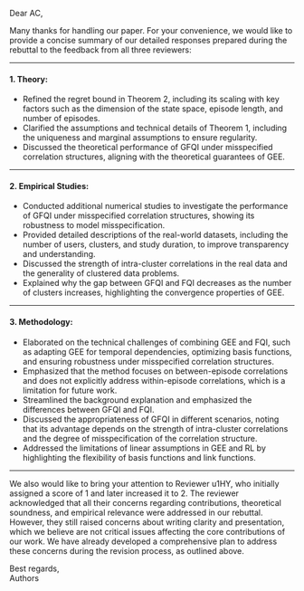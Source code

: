 Dear AC,

Many thanks for handling our paper. For your convenience, we would like to provide a concise summary of our detailed responses prepared during the rebuttal to the feedback from all three reviewers:

---

#### **1. Theory:**
- Refined the regret bound in Theorem 2, including its scaling with key factors such as the dimension of the state space, episode length, and number of episodes.  
- Clarified the assumptions and technical details of Theorem 1, including the uniqueness and marginal assumptions to ensure regularity.  
- Discussed the theoretical performance of GFQI under misspecified correlation structures, aligning with the theoretical guarantees of GEE.

---

#### **2. Empirical Studies:**
- Conducted additional numerical studies to investigate the performance of GFQI under misspecified correlation structures, showing its robustness to model misspecification.
- Provided detailed descriptions of the real-world datasets, including the number of users, clusters, and study duration, to improve transparency and understanding.  
- Discussed the strength of intra-cluster correlations in the real data and the generality of clustered data problems.  
- Explained why the gap between GFQI and FQI decreases as the number of clusters increases, highlighting the convergence properties of GEE.  

---

#### **3. Methodology:**
- Elaborated on the technical challenges of combining GEE and FQI, such as adapting GEE for temporal dependencies, optimizing basis functions, and ensuring robustness under misspecified correlation structures.
- Emphasized that the method focuses on between-episode correlations and does not explicitly address within-episode correlations, which is a limitation for future work.  
- Streamlined the background explanation and emphasized the differences between GFQI and FQI.  
- Discussed the appropriateness of GFQI in different scenarios, noting that its advantage depends on the strength of intra-cluster correlations and the degree of misspecification of the correlation structure.  
- Addressed the limitations of linear assumptions in GEE and RL by highlighting the flexibility of basis functions and link functions.

---


We also would like to bring your attention to Reviewer u1HY, who initially assigned a score of 1 and later increased it to 2. The reviewer acknowledged that all their concerns regarding contributions, theoretical soundness, and empirical relevance were addressed in our rebuttal. However, they still raised concerns about writing clarity and presentation, which we believe are not critical issues affecting the core contributions of our work. We have already developed a comprehensive plan to address these concerns during the revision process, as outlined above.

Best regards,  
Authors

